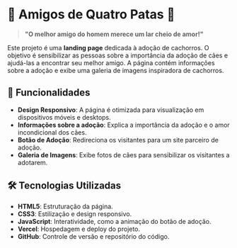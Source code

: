 # 🐶 Amigos de Quatro Patas 🐾

> **"O melhor amigo do homem merece um lar cheio de amor!"**

Este projeto é uma **landing page** dedicada à adoção de cachorros. O objetivo é sensibilizar as pessoas sobre a importância da adoção de cães e ajudá-las a encontrar seu melhor amigo. A página contém informações sobre a adoção e exibe uma galeria de imagens inspiradora de cachorros.

## 🚀 Funcionalidades

- **Design Responsivo**: A página é otimizada para visualização em dispositivos móveis e desktops.
- **Informações sobre a adoção**: Explica a importância da adoção e o amor incondicional dos cães.
- **Botão de Adoção**: Redireciona os visitantes para um site parceiro de adoção.
- **Galeria de Imagens**: Exibe fotos de cães para sensibilizar os visitantes a adotarem.

## 🛠 Tecnologias Utilizadas

- **HTML5**: Estruturação da página.
- **CSS3**: Estilização e design responsivo.
- **JavaScript**: Interatividade, como a animação do botão de adoção.
- **Vercel**: Hospedagem e deploy do projeto.
- **GitHub**: Controle de versão e repositório do código.
